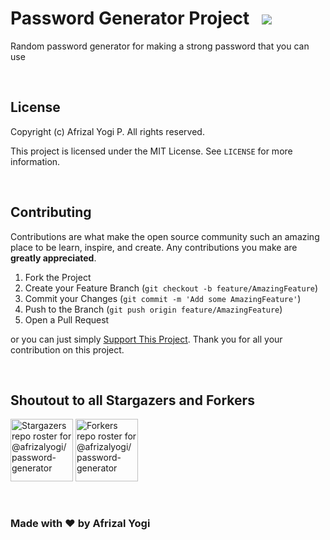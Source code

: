 <h1>Password Generator Project &nbsp <a href="https://choosealicense.com/licenses/mit/"><img src="https://img.shields.io/badge/License-MIT-blue.svg"/></a></h1>

Random password generator for making a strong password that you can use

<br/>

## License
Copyright (c) Afrizal Yogi P. All rights reserved.

This project is licensed under the MIT License. See `LICENSE` for more information.

<br/>

## Contributing
Contributions are what make the open source community such an amazing place to be learn, inspire, and create. Any contributions you make are **greatly appreciated**.

1. Fork the Project
2. Create your Feature Branch (`git checkout -b feature/AmazingFeature`)
3. Commit your Changes (`git commit -m 'Add some AmazingFeature'`)
4. Push to the Branch (`git push origin feature/AmazingFeature`)
5. Open a Pull Request

or you can just simply <a href="https://saweria.co/afrizalyogi" target="_blank">Support This Project</a>. 
Thank you for all your contribution on this project.

<br/>

## Shoutout to all Stargazers and Forkers
<p>
  <a href="https://github.com/afrizalyogi/password-generator/stargazers"><img src="https://reporoster.com/stars/afrizalyogi/password-generator" alt="Stargazers repo roster for @afrizalyogi/password-generator" height="100px"/></a>
  <a href="https://github.com/afrizalyogi/password-generator/network/members"><img src="https://reporoster.com/forks/afrizalyogi/password-generator" alt="Forkers repo roster for @afrizalyogi/password-generator" height="100px"/></a>
</p>

<br/>

### Made with ❤️ by Afrizal Yogi
